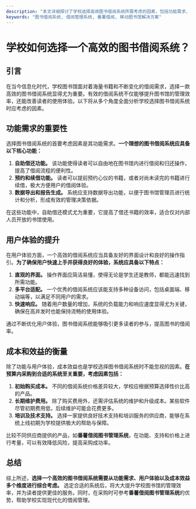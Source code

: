 ```yaml
---
description: "本文详细探讨了学校选择高效图书借阅系统所需考虑的因素，包括功能需求、用户体验和成本效益等方面。"
keywords: "图书借阅系统, 借阅管理系统, 番薯借阅, 移动图书馆解决方案"
---
```

# 学校如何选择一个高效的图书借阅系统？

## 引言

在当今信息化时代，学校图书馆面对着海量书籍和不断变化的借阅需求，选择一款高效的图书借阅系统显得尤为重要。有效的借阅系统不仅能够提升图书馆的管理效率，还能改善读者的使用体验。以下将从多个角度全面分析学校选择图书借阅系统时应考虑的因素。

## 功能需求的重要性

选择图书借阅系统的首要考虑因素是其功能需求。**一个理想的图书借阅系统应具备以下核心功能：**

1. **自助借还功能。** 该功能使得读者可以自由地在图书馆内进行借阅和归还操作，提高了借阅流程的便利性。
2. **预约和续借功能。** 读者可以提前预约心仪的书籍，或者对尚未读完的书籍进行续借，极大方便用户的借阅体验。
3. **数据导出和报告生成。** 系统应支持数据导出功能，以便于图书馆管理员进行统计和分析，形成有效的管理决策依据。

在这些功能中，自助借还模式尤为重要，它提高了借还书籍的效率，适合仅对内部人员开放的书馆使用。

## 用户体验的提升

在用户体验方面，一个高效的借阅系统应当具备友好的界面设计和良好的操作指引。**为了确保用户快速上手并获得良好的体验，系统应具备以下特点：**

1. **直观的界面。** 操作界面应简洁易懂，使得无论是学生还是教师，都能迅速找到所需功能。
2. **多平台适配。** 一个优秀的借阅系统应该能支持多种设备访问，包括桌面端、移动端等，以满足不同用户的需求。
3. **快速响应。** 随着用户数量的增加，系统的负载能力和响应速度显得尤为关键，确保在高并发时也能保持流畅的使用体验。

通过不断优化用户体验，图书借阅系统能够吸引更多读者的参与，提高图书的借阅率。

## 成本和效益的衡量

除了功能与用户体验，成本效益也是学校选择图书借阅系统时不能忽视的因素。**在预算内采购到合适的系统至关重要，考虑因素包括：**

1. **初始购买成本。** 不同的借阅系统价格差异较大，学校应根据预算选择性价比高的产品。
2. **长期维护费用。** 除了购买费用外，还需评估系统的维护和升级成本。某些软件尽管初期费用低，后续维护可能会花费更多。
3. **培训及技术支持。** 选择一家提供良好技术支持和培训服务的供应商，能够在系统上线初期为学校提供极大的帮助与保障。

比较不同供应商提供的产品，如**番薯借阅图书管理系统**，在功能、支持和价格上进行考量，可以有效降低风险，提高采购成功率。

## 总结

综上所述，**选择一个高效的图书借阅系统需要从功能需求、用户体验以及成本效益多个维度进行综合考虑。** 选定合适的系统后，将大大提升学校图书馆的管理效率，并为读者提供更佳的服务。同时，在采购时可参考**番薯借阅图书管理系统**的优势，帮助学校实现现代化的借阅管理。
